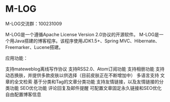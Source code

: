 M-LOG
=====



M-LOG交流群：100231009

M-LOG是一个遵循Apache License Version 2.0协议的开源软件。 M-LOG是一个用Java搭建的博客程序。该程序使用JDK1.5+、Spring MVC、Hibernate、Freemarker、Lucene搭建。

应用功能：

支持mateweblog离线写作协议
支持RSS2.0、Atom订阅功能
支持相册功能
支持动态换肤，并提供多款皮肤以供选择（目前皮肤正在不断增加中）
多语言支持
文章的全文检索
基于分类和Tag的文章分类功能
支持友情链接，以及友情链接的分类功能
SEO优化功能
评论回复及邮件提醒
可配置文章固定永久链接和SEO优化
自由配置博客信息

